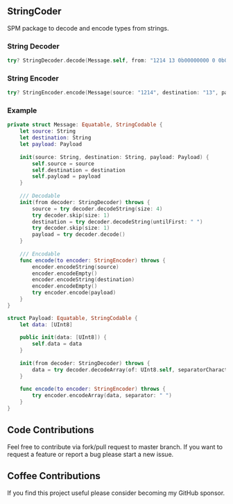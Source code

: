 ## StringCoder
SPM package to decode and encode types from strings.

### String Decoder
```swift
try? StringDecoder.decode(Message.self, from: "1214 13 0b00000000 0 0b00000001")
```

### String Encoder
```swift
try? StringEncoder.encode(Message(source: "1214", destination: "13", payload: Payload(data: [0, 0, 1]))),
```

### Example
```swift
private struct Message: Equatable, StringCodable {
    let source: String
    let destination: String
    let payload: Payload
    
    init(source: String, destination: String, payload: Payload) {
        self.source = source
        self.destination = destination
        self.payload = payload
    }
    
    /// Decodable
    init(from decoder: StringDecoder) throws {
        source = try decoder.decodeString(size: 4)
        try decoder.skip(size: 1)
        destination = try decoder.decodeString(untilFirst: " ")
        try decoder.skip(size: 1)
        payload = try decoder.decode()
    }
    
    /// Encodable
    func encode(to encoder: StringEncoder) throws {
        encoder.encodeString(source)
        encoder.encodeEmpty()
        encoder.encodeString(destination)
        encoder.encodeEmpty()
        try encoder.encode(payload)
    }
}

struct Payload: Equatable, StringCodable {
    let data: [UInt8]
    
    public init(data: [UInt8]) {
        self.data = data
    }
    
    init(from decoder: StringDecoder) throws {
        data = try decoder.decodeArray(of: UInt8.self, separatorCharacter: " ", appendWhile: { _ in true })
    }
    
    func encode(to encoder: StringEncoder) throws {
        try encoder.encodeArray(data, separator: " ")
    }
}
```

## Code Contributions
Feel free to contribute via fork/pull request to master branch. If you want to request a feature or report a bug please start a new issue.

## Coffee Contributions
If you find this project useful please consider becoming my GitHub sponsor.
